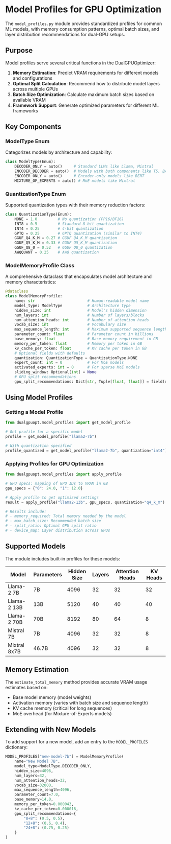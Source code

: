 # Model Profiles for GPU Optimization

The `model_profiles.py` module provides standardized profiles for common ML models, with memory consumption patterns, optimal batch sizes, and layer distribution recommendations for dual-GPU setups.

## Purpose

Model profiles serve several critical functions in the DualGPUOptimizer:

1. **Memory Estimation**: Predict VRAM requirements for different models and configurations
2. **Optimal Split Calculation**: Recommend how to distribute model layers across multiple GPUs
3. **Batch Size Optimization**: Calculate maximum batch sizes based on available VRAM
4. **Framework Support**: Generate optimized parameters for different ML frameworks

## Key Components

### ModelType Enum

Categorizes models by architecture and capability:

```python
class ModelType(Enum):
    DECODER_ONLY = auto()     # Standard LLMs like Llama, Mistral
    ENCODER_DECODER = auto()  # Models with both components like T5, BART
    ENCODER_ONLY = auto()     # Encoder-only models like BERT
    MIXTURE_OF_EXPERTS = auto() # MoE models like Mixtral
```

### QuantizationType Enum

Supported quantization types with their memory reduction factors:

```python
class QuantizationType(Enum):
    NONE = 1.0         # No quantization (FP16/BF16)
    INT8 = 0.5         # Standard 8-bit quantization
    INT4 = 0.25        # 4-bit quantization
    GPTQ = 0.25        # GPTQ quantization (similar to INT4)
    GGUF_Q4_K_M = 0.27 # GGUF Q4_K_M quantization
    GGUF_Q5_K_M = 0.33 # GGUF Q5_K_M quantization
    GGUF_Q8_0 = 0.52   # GGUF Q8_0 quantization
    AWQQUANT = 0.25    # AWQ quantization
```

### ModelMemoryProfile Class

A comprehensive dataclass that encapsulates model architecture and memory characteristics:

```python
@dataclass
class ModelMemoryProfile:
    name: str                       # Human-readable model name
    model_type: ModelType           # Architecture type
    hidden_size: int                # Model's hidden dimension
    num_layers: int                 # Number of layers/blocks
    num_attention_heads: int        # Number of attention heads
    vocab_size: int                 # Vocabulary size
    max_sequence_length: int        # Maximum supported sequence length
    parameter_count: float          # Parameter count in billions
    base_memory: float              # Base memory requirement in GB
    memory_per_token: float         # Memory per token in GB
    kv_cache_per_token: float       # KV cache per token in GB
    # Optional fields with defaults
    quantization: QuantizationType = QuantizationType.NONE
    expert_count: int = 0           # For MoE models
    activated_experts: int = 0      # For sparse MoE models
    sliding_window: Optional[int] = None
    # GPU split recommendations
    gpu_split_recommendations: Dict[str, Tuple[float, float]] = field(default_factory=dict)
```

## Using Model Profiles

### Getting a Model Profile

```python
from dualgpuopt.model_profiles import get_model_profile

# Get profile for a specific model
profile = get_model_profile("llama2-7b")

# With quantization specified
profile_quantized = get_model_profile("llama2-7b", quantization="int4")
```

### Applying Profiles for GPU Optimization

```python
from dualgpuopt.model_profiles import apply_profile

# GPU specs: mapping of GPU IDs to VRAM in GB
gpu_specs = {"0": 24.0, "1": 12.0}

# Apply profile to get optimized settings
result = apply_profile("llama2-13b", gpu_specs, quantization="q4_k_m")

# Results include:
# - memory_required: Total memory needed by the model
# - max_batch_size: Recommended batch size
# - split_ratio: Optimal GPU split ratio
# - device_map: Layer distribution across GPUs
```

## Supported Models

The module includes built-in profiles for these models:

| Model | Parameters | Hidden Size | Layers | Attention Heads | KV Heads |
|-------|------------|-------------|--------|-----------------|----------|
| Llama-2 7B | 7B | 4096 | 32 | 32 | 32 |
| Llama-2 13B | 13B | 5120 | 40 | 40 | 40 |
| Llama-2 70B | 70B | 8192 | 80 | 64 | 8 |
| Mistral 7B | 7B | 4096 | 32 | 32 | 8 |
| Mixtral 8x7B | 46.7B | 4096 | 32 | 32 | 8 |

## Memory Estimation

The `estimate_total_memory` method provides accurate VRAM usage estimates based on:

- Base model memory (model weights)
- Activation memory (varies with batch size and sequence length)
- KV cache memory (critical for long sequences)
- MoE overhead (for Mixture-of-Experts models)

## Extending with New Models

To add support for a new model, add an entry to the `MODEL_PROFILES` dictionary:

```python
MODEL_PROFILES["new-model-7b"] = ModelMemoryProfile(
    name="New Model 7B",
    model_type=ModelType.DECODER_ONLY,
    hidden_size=4096,
    num_layers=32,
    num_attention_heads=32,
    vocab_size=32000,
    max_sequence_length=4096,
    parameter_count=7.0,
    base_memory=14.0,
    memory_per_token=0.000043,
    kv_cache_per_token=0.000016,
    gpu_split_recommendations={
        "8+8": (0.5, 0.5),
        "12+8": (0.6, 0.4),
        "24+8": (0.75, 0.25)
    }
)
``` 
